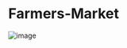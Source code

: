 # Farmers-Market

![image](https://github.com/user-attachments/assets/d5c3c8e5-9b6a-42f3-b669-f38a322f5435)
